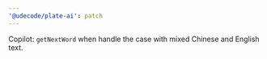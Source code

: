 ```yaml
---
'@udecode/plate-ai': patch
---
```


Copilot: `getNextWord` when handle the case with mixed Chinese and English text.
